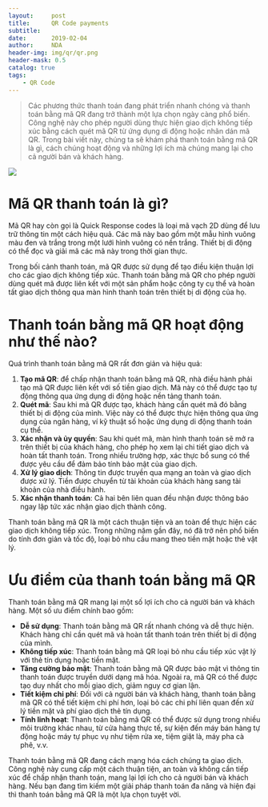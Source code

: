```yaml
---
layout:     post
title:      QR Code payments
subtitle:   
date:       2019-02-04
author:     NDA
header-img: img/qr/qr.png
header-mask: 0.5
catalog: true
tags:
    - QR Code
---
```


>Các phương thức thanh toán đang phát triển nhanh chóng và thanh toán bằng mã QR đang trở thành một lựa chọn ngày càng phổ biến. Công nghệ này cho phép người dùng thực hiện giao dịch không tiếp xúc bằng cách quét mã QR từ ứng dụng di động hoặc nhãn dán mã QR. Trong bài viết này, chúng ta sẽ khám phá thanh toán bằng mã QR là gì, cách chúng hoạt động và những lợi ích mà chúng mang lại cho cả người bán và khách hàng.

![](https://www.orain.io/media/images/blog/blog_qr_code_payments_orain.jpg)

# Mã QR thanh toán là gì?

Mã QR hay còn gọi là Quick Response codes là loại mã vạch 2D dùng để lưu trữ thông tin một cách hiệu quả. Các mã này bao gồm một mẫu hình vuông màu đen và trắng trong một lưới hình vuông có nền trắng. Thiết bị di động có thể đọc và giải mã các mã này trong thời gian thực.

Trong bối cảnh thanh toán, mã QR được sử dụng để tạo điều kiện thuận lợi cho các giao dịch không tiếp xúc. Thanh toán bằng mã QR cho phép người dùng quét mã được liên kết với một sản phẩm hoặc công ty cụ thể và hoàn tất giao dịch thông qua màn hình thanh toán trên thiết bị di động của họ.

# Thanh toán bằng mã QR hoạt động như thế nào?

Quá trình thanh toán bằng mã QR rất đơn giản và hiệu quả:

1. **Tạo mã QR**: để chấp nhận thanh toán bằng mã QR, nhà điều hành phải tạo mã QR được liên kết với số tiền giao dịch. Mã này có thể được tạo tự động thông qua ứng dụng di động hoặc nền tảng thanh toán.
2. **Quét mã**: Sau khi mã QR được tạo, khách hàng cần quét mã đó bằng thiết bị di động của mình. Việc này có thể được thực hiện thông qua ứng dụng của ngân hàng, ví kỹ thuật số hoặc ứng dụng di động thanh toán cụ thể.
3. **Xác nhận và ủy quyền**: Sau khi quét mã, màn hình thanh toán sẽ mở ra trên thiết bị của khách hàng, cho phép họ xem lại chi tiết giao dịch và hoàn tất thanh toán. Trong nhiều trường hợp, xác thực bổ sung có thể được yêu cầu để đảm bảo tính bảo mật của giao dịch.
4. **Xử lý giao dịch**: Thông tin được truyền qua mạng an toàn và giao dịch được xử lý. Tiền được chuyển từ tài khoản của khách hàng sang tài khoản của nhà điều hành.
5. **Xác nhận thanh toán**: Cả hai bên liên quan đều nhận được thông báo ngay lập tức xác nhận giao dịch thành công.

Thanh toán bằng mã QR là một cách thuận tiện và an toàn để thực hiện các giao dịch không tiếp xúc. Trong những năm gần đây, nó đã trở nên phổ biến do tính đơn giản và tốc độ, loại bỏ nhu cầu mang theo tiền mặt hoặc thẻ vật lý.

# Ưu điểm của thanh toán bằng mã QR

Thanh toán bằng mã QR mang lại một số lợi ích cho cả người bán và khách hàng. Một số ưu điểm chính bao gồm:

* **Dễ sử dụng**: Thanh toán bằng mã QR rất nhanh chóng và dễ thực hiện. Khách hàng chỉ cần quét mã và hoàn tất thanh toán trên thiết bị di động của mình.
* **Không tiếp xúc**: Thanh toán bằng mã QR loại bỏ nhu cầu tiếp xúc vật lý với thẻ tín dụng hoặc tiền mặt.
* **Tăng cường bảo mật**: Thanh toán bằng mã QR được bảo mật vì thông tin thanh toán được truyền dưới dạng mã hóa. Ngoài ra, mã QR có thể được tạo duy nhất cho mỗi giao dịch, giảm nguy cơ gian lận.
* **Tiết kiệm chi phí**: Đối với cả người bán và khách hàng, thanh toán bằng mã QR có thể tiết kiệm chi phí hơn, loại bỏ các chi phí liên quan đến xử lý tiền mặt và phí giao dịch thẻ tín dụng.
* **Tính linh hoạt**: Thanh toán bằng mã QR có thể được sử dụng trong nhiều môi trường khác nhau, từ cửa hàng thực tế, sự kiện đến máy bán hàng tự động hoặc máy tự phục vụ như tiệm rửa xe, tiệm giặt là, máy pha cà phê, v.v.

Thanh toán bằng mã QR đang cách mạng hóa cách chúng ta giao dịch. Công nghệ này cung cấp một cách thuận tiện, an toàn và không cần tiếp xúc để chấp nhận thanh toán, mang lại lợi ích cho cả người bán và khách hàng. Nếu bạn đang tìm kiếm một giải pháp thanh toán đa năng và hiện đại thì thanh toán bằng mã QR là một lựa chọn tuyệt vời.